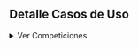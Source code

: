 ## Detalle Casos de Uso

<details>
  <summary>Ver Competiciones</summary>

|VerCompeticiones
|:-:
|![](Imagenes/VerCompeticiones.png)
|[Código](Códigos/VerCompeticiones.puml)
  
<details>
  <summary>Inscribir Jugador</summary>

|InscribirJugador
|:-:
|![](Imagenes/InscribirJugador.png)
|[Código](Códigos/InscribirJugador.puml)

    
<details>
  <summary>Inscribir Equipo</summary>

|InscribirEquipo
|:-:
|![](Imagenes/InscribirEquipo.png)
|[Código](Códigos/InscribirEquipo.puml)

      
<details>
  <summary>Crear Competición</summary>

|CrearCompetición
|:-:
|![](Imagenes/CrearCompetición.png)
|[Código](Códigos/CrearCompetición.puml)

